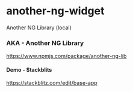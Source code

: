 # another-ng-widget
Another NG Library (local)

### AKA - Another NG Library
https://www.npmjs.com/package/another-ng-lib

#### Demo - Stackblits
https://stackblitz.com/edit/base-app
